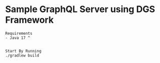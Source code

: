 # Sample GraphQL Server using DGS Framework

~~~ 
Requirements
- Java 17 ^


Start By Running 
./gradlew build
